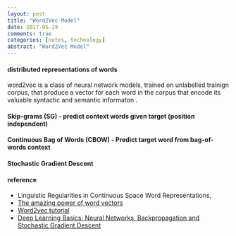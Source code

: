 ```yaml
---
layout: post
title: "Word2Vec Model"
date: 2017-05-19
comments: true
categories: [notes, technology]
abstract: "Word2Vec Model"
---
```


#### distributed representations of words
word2vec is a class of neural network models, trained on unlabelled trainign corpus, that produce a vector for each word in the corpus that encode its valuable syntactic and  semantic informaton .


#### Skip-grams (SG) - predict context words given target (position independent)

#### Continuous Bag of Words (CBOW) - Predict target word from bag-of-words context
 

#### Stochastic Gradient Descent


#### reference
* Linguistic Regularities in Continuous Space Word Representations,
* [The amazing power of word vectors](https://blog.acolyer.org/2016/04/21/the-amazing-power-of-word-vectors/)
* [Word2vec tutorial](http://mccormickml.com/assets/word2vec/Alex_Minnaar_Word2Vec_Tutorial_Part_I_The_Skip-Gram_Model.pdf)
* [Deep Learning Basics: Neural Networks, Backpropagation and Stochastic Gradient Descent](http://alexminnaar.com/deep-learning-basics-neural-networks-backpropagation-and-stochastic-gradient-descent.html)